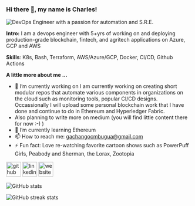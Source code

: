 ### Hi there 👋, my name is Charles!

![DevOps Engineer with a passion for automation and S.R.E.](https://miro.medium.com/v2/resize:fit:720/format:webp/1*IRGHmiGsa16stedQvIaZfw.gif)

**Intro:** I am a devops engineer with 5+yrs of working on and deploying production-grade blockchain, fintech, and agritech applications on Azure, GCP and AWS

**Skills**: K8s, Bash, Terraform, AWS/Azure/GCP, Docker, CI/CD, Github Actions

**A little more about me ...**
- 🔭 I’m currently working on I am currently working on creating short modular repos that automate various components in organizations on the cloud such as monitoring tools, popular CI/CD designs.  Occassionally I will upload some personal blockchain work that I have done and continue to do in Ethereum and Hyperledger Fabric.
- Also planning to write more on medium (you will find little content there for now :-) )
- 🌱 I’m currently learning Ethereum 
- 📫 How to reach me: gachangocmbugua@gmail.com 
- ⚡ Fun fact: Love re-watching favorite cartoon shows such as PowerPuff Girls, Peabody and Sherman, the Lorax, Zootopia 



[<img src='https://cdn.jsdelivr.net/npm/simple-icons@3.0.1/icons/github.svg' alt='github' height='40'>](https://github.com/CharlesGM)  [<img src='https://cdn.jsdelivr.net/npm/simple-icons@3.0.1/icons/linkedin.svg' alt='linkedin' height='40'>](https://www.linkedin.com/in/charles-mbugua-b7525ba5/)  [<img src='https://cdn.jsdelivr.net/npm/simple-icons@3.0.1/icons/icloud.svg' alt='website' height='40'>](https://medium.com/@gachango)  

![GitHub stats](https://github-readme-stats.vercel.app/api?username=CharlesGM&show_icons=true)  

![GitHub streak stats](https://streak-stats.demolab.com/?user=CharlesGM)  
